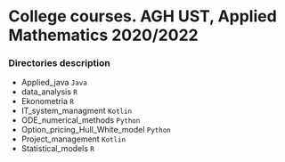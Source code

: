 # College courses. AGH UST, Applied Mathematics 2020/2022
### Directories description
- Applied_java `Java`
- data_analysis `R`
- Ekonometria `R`
- IT_system_managment `Kotlin`
- ODE_numerical_methods `Python`
- Option_pricing_Hull_White_model `Python`
- Project_management `Kotlin`
- Statistical_models `R`